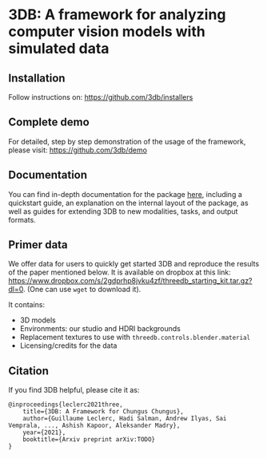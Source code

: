 # 3DB: A framework for analyzing computer vision models with simulated data

## Installation

Follow instructions on: https://github.com/3db/installers

## Complete demo

For detailed, step by step demonstration of the usage of the framework, please visit: https://github.com/3db/demo

## Documentation

You can find in-depth documentation for the package [here](https://3db.github.io/3db/), including a
quickstart guide, an explanation on the internal layout of the package, as well
as guides for extending 3DB to new modalities, tasks, and output formats.

## Primer data

We offer data for users to quickly get started 3DB and reproduce the results of the paper mentioned below. It is available on dropbox at this link: https://www.dropbox.com/s/2gdprhp8jvku4zf/threedb_starting_kit.tar.gz?dl=0. (One can use `wget` to download it).

It contains:

- 3D models
- Environments: our studio and HDRI backgrounds
- Replacement textures to use with `threedb.controls.blender.material`
- Licensing/credits for the data

## Citation

If you find 3DB helpful, please cite it as:
```
@inproceedings{leclerc2021three,
    title={3DB: A Framework for Chungus Chungus},
    author={Guillaume Leclerc, Hadi Salman, Andrew Ilyas, Sai Vemprala, ..., Ashish Kapoor, Aleksander Madry},
    year={2021},
    booktitle={Arxiv preprint arXiv:TODO}
}
```
